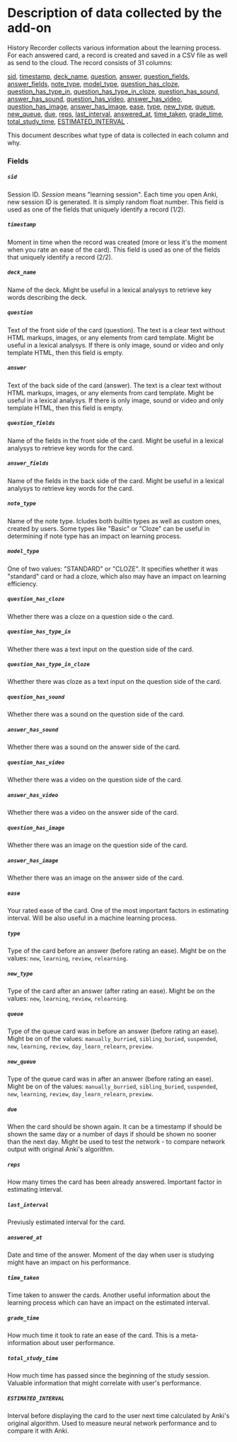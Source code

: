 # Description of data collected by the add-on

History Recorder collects various information about the learning process. For each answered card, a record is created and saved in a CSV file as well as send to the cloud. 
The record consists of 31 columns: 
<!--[uid](#uid), --> 
[sid](#sid), 
[timestamp](#timestamp), <!--[card_id](#card_id), [deck_id](#deck_id), -->
[deck_name](#deck_name),
[question](#question), 
[answer](#answer), 
[question_fields](#question_fields), 
[answer_fields](#answer_fields), 
[note_type](#note_type), 
[model_type](#model_type), 
[question_has_cloze](#question_has_cloze),
 [question_has_type_in](#question_has_type_in), 
 [question_has_type_in_cloze](#question_has_type_in_cloze), 
 [question_has_sound](#question_has_sound), 
 [answer_has_sound](#answer_has_sound),
 [question_has_video](#question_has_video),
 [answer_has_video](#answer_has_video),
 [question_has_image](#question_has_image),
 [answer_has_image](#answer_has_image),
 [ease](#ease), 
 [type](#type), 
 [new_type](#new_type),
 [queue](#queue),
 [new_queue](#new_queue), 
 [due](#due), 
 [reps](#reps),
 [last_interval](#last_interval),
 [answered_at](#answered_at), 
 [time_taken](#time_taken),
 [grade_time](#grade_time),
 [total_study_time](#total_study_time),
 [ESTIMATED_INTERVAL](#estimated_interval) .
 
 
This document describes what type of data is collected in each column and why.
    
    
### Fields
<!--##### `uid`
User ID. Used as one of the fields that uniquely identify a record (1/4). 
-->
##### `sid`
Session ID. *Session* means "learning session". Each time you open Anki, new session ID is generated. It is simply random float number. This field is used as one of the fields that uniquely identify a record (1/2).

##### `timestamp` 
Moment in time when the record was created (more or less it's the moment when you rate an ease of the card). This field is used as one of the fields that uniquely identify a record (2/2).
<!--
##### `card_id` 
ID of the card. This field is used as one of the fields that uniquely identify a record (4/4).
-->
<!--
##### `deck_id`
ID of the deck.
-->
##### `deck_name`
Name of the deck. Might be useful in a lexical analysys to retrieve key words describing the deck.

##### `question`
Text of the front side of the card (question). The text is a clear text without HTML markups, images, or any elements from card template. Might be useful in a lexical analysys. If there is only image, sound or video and only template HTML, then this field is empty.

##### `answer`
Text of the back side of the card (answer). The text is a clear text without HTML markups, images, or any elements from card template. Might be useful in a lexical analysys. If there is only image, sound or video and only template HTML, then this field is empty.

##### `question_fields`
Name of the fields in the front side of the card. Might be useful in a lexical analysys to retrieve key words for the card.

##### `answer_fields`
Name of the fields in the back side of the card. Might be useful in a lexical analysys to retrieve key words for the card.

##### `note_type`
Name of the note type. Icludes both builtin types as well as custom ones, created by users. Some types like "Basic" or "Cloze" can be useful in determining if note type has an impact on learning process. 

##### `model_type`
One of two values: "STANDARD" or "CLOZE". It specifies whether it was "standard" card or had a cloze, which also may have an impact on learning efficiency. 

##### `question_has_cloze`
Whether there was a cloze on a question side o the card.

##### `question_has_type_in`
Whether there was a text input on the question side of the card.

##### `question_has_type_in_cloze`
Whetther there was cloze as a text input on the question side of the card.

##### `question_has_sound`
Whether there was a sound on the question side of the card.

##### `answer_has_sound`
Whether there was a sound on the answer side of the card.

##### `question_has_video`
Whether there was a video on the question side of the card.

##### `answer_has_video`
Whether there was a video on the answer side of the card.

##### `question_has_image`
Whether there was an image on the question side of the card.

##### `answer_has_image`
Whether there was an image on the answer side of the card.

##### `ease`
Your rated ease of the card. One of the most important factors in estimating interval. Will be also useful in a machine learning process.

##### `type`
Type of the card before an answer (before rating an ease). Might be on the values: `new`, `learning`, `review`, `relearning`.

##### `new_type`
Type of the card after an answer (after rating an ease). Might be on the values: `new`, `learning`, `review`, `relearning`.

##### `queue`
Type of the queue card was in before an answer (before rating an ease). Might be on of the values: `manually_burried`, `sibling_buried`, `suspended`, `new`, `learning`, `review`, `day_learn_relearn`, `preview`.

##### `new_queue`
Type of the queue card was in after an answer (before rating an ease). Might be on of the values: `manually_burried`, `sibling_buried`, `suspended`, `new`, `learning`, `review`, `day_learn_relearn`, `preview`.

##### `due`
When the card should be shown again. It can be a timestamp if should be shown the same day or a number of days if should be shown no sooner than the next day. Might be used to test the network - to compare network output with original Anki's algorithm.

##### `reps`
How many times the card has been already answered. Important factor in estimating interval.

##### `last_interval`
Previusly estimated interval for the card.

##### `answered_at`
Date and time of the answer. Moment of the day when user is studying might have an impact on his performance. 

##### `time_taken`
Time taken to answer the cards. Another useful information about the learning process which can have an impact on the estimated interval.

##### `grade_time`
How much time it took to rate an ease of the card. This is a meta-information about user performance. 

##### `total_study_time`
How much time has passed since the beginning of the study session. Valuable information that might correlate with user's performance.

##### `ESTIMATED_INTERVAL`
Interval before displaying the card to the user next time calculated by Anki's original algorithm. Used to measure neural network performance and to compare it with Anki. 
 
